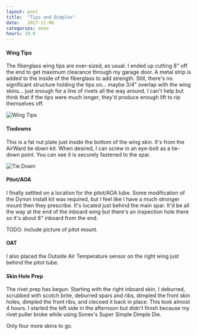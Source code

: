 ```yaml
---
layout: post
title:  "Tips and Dimples"
date:   2017-11-06 
categories: onex
hours: 19.0
---
```


#### Wing Tips

The fiberglass wing tips are over-sized, as usual.  I ended up cutting 8" off the end to get maximum clearance through my garage door.  A metal strip is added to the inside of the fiberglass to add strength.  Still, there's no significant structure holding the tips on... maybe 3/4" overlap with the wing skins... just enough for a line of rivets all the way around.  I can't help but think that if the tips were much longer, they'd produce enough lift to rip themselves off. 

![Wing Tips](/onex/img/2017-11-06/1.jpg)

#### Tiedowns

This is a fat nut plate just inside the bottom of the wing skin.  It's from the AirWard tie down kit.  When desired, I can screw in an eye-bolt as a tie-down point.  You can see it is securely fastened to the spar.

![Tie Down](/onex/img/2017-11-06/2.jpg)

#### Pitot/AOA

I finally settled on a location for the pitot/AOA tube.  Some modification of the Dynon install kit was required, but I feel like I have a much stronger mount then they prescribe.  It's located just behind the main spar.  It'd be all the way at the end of the inboard wing but there's an inspection hole there so it's about 8" inboard from the end.  

TODO: include picture of pitot mount.

#### OAT

I also placed the Outside Air Temperature sensor on the right wing just behind the pitot tube.

#### Skin Hole Prep

The rivet prep has begun.  Starting with the right inboard skin, I deburred, scrubbed with scotch brite, deburred spars and ribs,  dimpled the front skin holes, dimpled the front ribs, and clecoed it back in place.  This took almost 4 hours. I started the left side in the afternoon but didn't finish because my rivet puller broke while using Sonex's Super Simple Dimple Die.  

Only four more skins to go.

